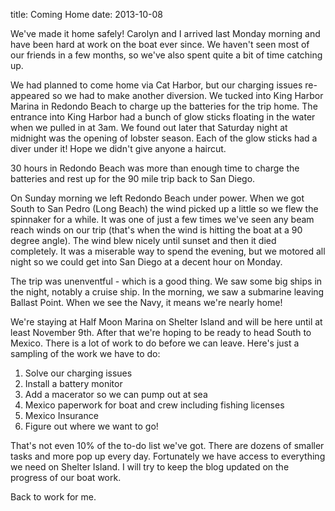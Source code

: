 title: Coming Home
date: 2013-10-08

We've made it home safely!  Carolyn and I arrived last Monday morning and have
been hard at work on the boat ever since.  We haven't seen most of our friends
in a few months, so we've also spent quite a bit of time catching up.

We had planned to come home via Cat Harbor, but our charging issues re-appeared
so we had to make another diversion.  We tucked into King Harbor Marina in
Redondo Beach to charge up the batteries for the trip home.  The entrance into
King Harbor had a bunch of glow sticks floating in the water when we pulled in
at 3am.  We found out later that Saturday night at midnight was the opening of
lobster season.  Each of the glow sticks had a diver under it!   Hope we didn't
give anyone a haircut.

30 hours in Redondo Beach was more than enough time to charge the batteries and
rest up for the 90 mile trip back to San Diego.

On Sunday morning we left Redondo Beach under power.  When we got South to San
Pedro (Long Beach) the wind picked up a little so we flew the spinnaker for a
while.  It was one of just a few times we've seen any beam reach winds on our
trip (that's when the wind is hitting the boat at a 90 degree angle).  The
wind blew nicely until sunset and then it died completely.  It was a
miserable way to spend the evening, but we motored all night so we could
get into San Diego at a decent hour on Monday.

The trip was unenventful - which is a good thing.  We saw some big ships in the
night, notably a cruise ship.  In the morning, we saw a submarine leaving
Ballast Point.  When we see the Navy, it means we're nearly home!

We're staying at Half Moon Marina on Shelter Island and will be here until at
least November 9th.  After that we're hoping to be ready to head South to
Mexico.  There is a lot of work to do before we can leave.  Here's just a
sampling of the work we have to do:

1. Solve our charging issues
2. Install a battery monitor
3. Add a macerator so we can pump out at sea
4. Mexico paperwork for boat and crew including fishing licenses
5. Mexico Insurance
6. Figure out where we want to go!

That's not even 10% of the to-do list we've got.  There are dozens of smaller
tasks and more pop up every day.  Fortunately we have access to everything we
need on Shelter Island.  I will try to keep the blog updated on the progress of
our boat work.

Back to work for me.


